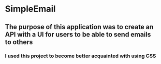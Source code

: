 # SimpleEmail
## The purpose of this application was to create an API with a UI for users to be able to send emails to others
### I used this project to become better acquainted with using CSS
